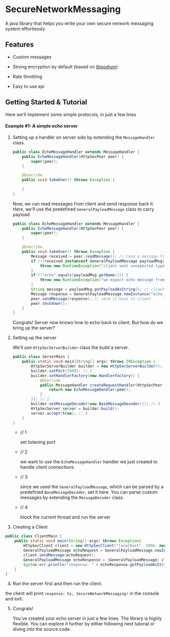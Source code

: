 # SecureNetworkMessaging

A java library that helps you write your own secure network messaging system effortlessly.

## Features

- Custom messages

- Strong encryption by default (based on [libsodium](https://doc.libsodium.org/))

- Rate throttling

- Easy to use api

## Getting Started & Tutorial

Here we'll implement some simple protocols, in just a few lines

#### Example #1: A simple echo server

1. Setting up a handler on server side by extending the `MessageHandler` class.
   
   ```java
   public class EchoMessageHandler extends MessageHandler {
       public EchoMessageHandler(HttpSecPeer peer) {
           super(peer);
       }
   
       @Override
       public void takeOver() throws Exception {
           
       }
   }
   ```
   
   Now, we can read messages from client and send response back it. Here, we'll use the predefined `GeneralPayloadMessage` class to carry payload.
   
   ```java
   public class EchoMessageHandler extends MessageHandler {
       public EchoMessageHandler(HttpSecPeer peer) {
           super(peer);
       }
   
       @Override
       public void takeOver() throws Exception {
           Message received = peer.readMessage(); // read a message from client
           if (!(received instanceof GeneralPayloadMessage payloadMsg)) {
               throw new RuntimeException("client sent unexpected type of message");
           }
           if (!"echo".equals(payloadMsg.getName())) {
               throw new RuntimeException("we expect echo message from client");
           }
           String message = payloadMsg.getPayloadAsString(); // client message
           Message response = GeneralPayloadMessage.newInstance("echo_response", message); // preparing response
           peer.sendMessage(response); // send it back to client
           peer.shutdown();
       }
   }
   
   ```
   
   Congrats! Server now knows how to echo back to client. But how do we bring up the server?

2. Setting up the server
   
   We'll use `HttpSecServerBuilder` class the build a server.
   
   ```java
   public class ServerMain {
       public static void main(String[] args) throws IOException {
           HttpSecServerBuilder builder = new HttpSecServerBuilder();
           builder.setPort(5000); // 1
           builder.setHandlerFactory(new HandlerFactory() {
               @Override
               public MessageHandler createRequestHandler(HttpSecPeer peer) {
                   return new EchoMessageHandler(peer);
               }
           }); // 2
           builder.setMessageDecoder(new BaseMessageDecoder()); // 3
           HttpSecServer server = builder.build();
           server.accept(true); // 4
       }
   }
   
   ```
   
   - // 1
     
     set listening port
   
   - // 2
     
     we want to use the `EchoMessageHandler` handler we just created to handle client connections
   
   - // 3
     
     since we used the `GeneralPayloadMessage`, which can be parsed by a predefined `BaseMessageDecoder`, set it here. You can parse custom messages by extending the `MessageDecoder` class.
   
   - // 4
     
     block the current thread and run the server

3.  Creating a Client
   
   ```java
   public class ClientMain {
       public static void main(String[] args) throws Exception{
           HttpSecClient client = new HttpSecClient("localhost", 5000, new BaseMessageDecoder());
           GeneralPayloadMessage echoRequest = GeneralPayloadMessage.newInstance("echo", "hi, SecureNetworkMessaging!");
           client.sendMessage(echoRequest);
           GeneralPayloadMessage echoResponse = (GeneralPayloadMessage) client.readMessage();
           System.err.println("response: " + echoResponse.getPayloadAsString());
       }
   }
   
   ```

4.  Run the server first and then run the client.
   
   the client will print `response: hi, SecureNetworkMessaging!` in the console and exit.

5. Congrats! 
   
   You've created your echo server in just a few lines. The library is highly flexible. You can explore it further by either following next tutorial or diving into the source code.
